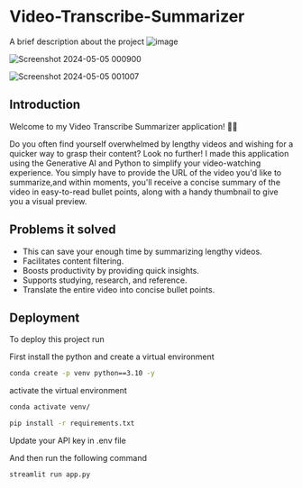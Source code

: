 # Video-Transcribe-Summarizer

A brief description about the project
![image](https://github.com/silky-modi22/Video-Transcribe-Summarizer/assets/99467488/6c075cc3-7ac6-415e-9336-de783edcc01c)

![Screenshot 2024-05-05 000900](https://github.com/silky-modi22/Video-Transcribe-Summarizer/assets/99467488/46db8668-8858-4e39-ac7d-737b07c0c615)

![Screenshot 2024-05-05 001007](https://github.com/silky-modi22/Video-Transcribe-Summarizer/assets/99467488/9d053d8f-36b5-409a-b32f-67ec3aa68a3a)





## Introduction 
Welcome to my Video Transcribe Summarizer application! 🎥✨

Do you often find yourself overwhelmed by lengthy videos and wishing for a quicker way to grasp their content? Look no further! I made this application using the Generative AI and Python to simplify your video-watching experience.
You simply have to provide the URL of the video you'd like to summarize,and within moments, you'll receive a concise summary of the video in easy-to-read bullet points, along with a handy thumbnail to give you a visual preview.

## Problems it solved 
 - This can save your enough time by summarizing lengthy videos.
 - Facilitates content filtering.
 - Boosts productivity by providing quick insights.
- Supports studying, research, and reference.
- Translate the entire video into concise bullet points.

## Deployment 
To deploy this project run 

First install the python and create a virtual environment

```bash
conda create -p venv python==3.10 -y
```
activate the virtual environment 

```bash
conda activate venv/
```
```bash 
pip install -r requirements.txt
```
Update your API key in .env file

And then run the following command 

```bash
streamlit run app.py
```




